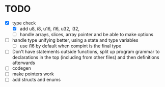 # TODO

- [x] type check
  - [x] add u8, i8, u16, i16, u32, i32,
  - [ ] handle arrays, slices, array pointer and be able to make options
- [ ] handle type unifying better, using a state and type variables
  - [ ] use i16 by default when compint is the final type
- [ ] Don't have statements outside functions, split up program grammar to declarations in the top (including from other files) and then definitions afterwards
- [ ] codegen
- [ ] make pointers work
- [ ] add structs and enums
